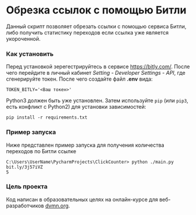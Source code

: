 # Обрезка ссылок с помощью Битли

Данный скрипт позволяет обрезать ссылки с помощью сервиса Битли, либо получить статистику переходов если ссылка уже является укороченной.

### Как установить

Перед установкой зерегестрируйтесь в сервисе https://bitly.com/. После чего перейдите в личный кабинет *Setting - Developer Settings - API*,  где сгенерируйте токен.
После чего создайте файл **.env** вида:
```
TOKEN_BITLY='<Ваш токен>'
```
Python3 должен быть уже установлен. 
Затем используйте `pip` (или `pip3`, есть конфликт с Python2) для установки зависимостей:
```
pip install -r requirements.txt
```

### Пример запуска

Ниже представлен пример запуска для получения количества переходов по Битли ссылке
```
C:\Users\UserName\PycharmProjects\ClickCounter> python ./main.py bit.ly/3j57iVZ
5

```

### Цель проекта

Код написан в образовательных целях на онлайн-курсе для веб-разработчиков [dvmn.org](https://dvmn.org/).